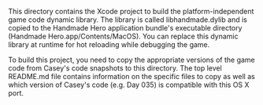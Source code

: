 This directory contains the Xcode project to build the
platform-independent game code dynamic library. The
library is called libhandmade.dylib and is copied
to the Handmade Hero application bundle's executable
directory (Handmade Hero.app/Contents/MacOS). You
can replace this dynamic library at runtime for hot
reloading while debugging the game.

To build this project, you need to copy the appropriate
versions of the game code from Casey's
code snapshots to this directory. The top level
README.md file contains information on the specific
files to copy as well as which version of
Casey's code (e.g. Day 035) is compatible with this
OS X port.



